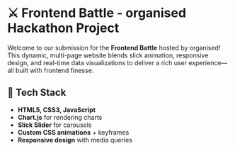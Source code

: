 # ⚔️ Frontend Battle - organised Hackathon Project

Welcome to our submission for the **Frontend Battle** hosted by organised!  
This dynamic, multi-page website blends slick animation, responsive design, and real-time data visualizations to deliver a rich user experience—all built with frontend finesse.

## 🎨 Tech Stack

- **HTML5, CSS3, JavaScript**
- **Chart.js** for rendering charts
- **Slick Slider** for carousels
- **Custom CSS animations** + keyframes
- **Responsive design** with media queries

